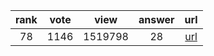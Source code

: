 
| rank | vote | view | answer | url |
|:-:|:-:|:-:|:-:|:-:|
|78|1146|1519798|28| [url](http://stackoverflow.com/questions/11346283/renaming-columns-in-pandas) |
